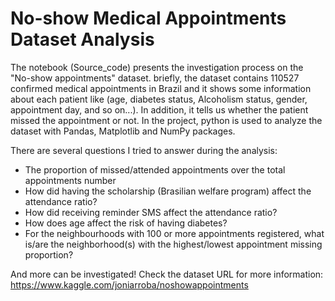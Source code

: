 # No-show Medical Appointments Dataset Analysis

The notebook (Source_code) presents the investigation process on the "No-show appointments" dataset. briefly, the dataset contains 110527 confirmed medical appointments in Brazil and it shows some information about each patient like (age, diabetes status, Alcoholism status, gender, appointment day, and so on...). In addition, it tells us whether the patient missed the appointment or not. In the project, python is used to analyze the dataset with Pandas, Matplotlib and NumPy packages.

There are several questions I tried to answer during the analysis:

- The proportion of missed/attended appointments over the total appointments number
- How did having the scholarship (Brasilian welfare program) affect the attendance ratio?
- How did receiving reminder SMS affect the attendance ratio?
- How does age affect the risk of having diabetes?
- For the neighbourhoods with 100 or more appointments registered, what is/are the neighborhood(s) with the highest/lowest appointment missing proportion?

And more can be investigated! 
Check the dataset URL for more information: https://www.kaggle.com/joniarroba/noshowappointments
